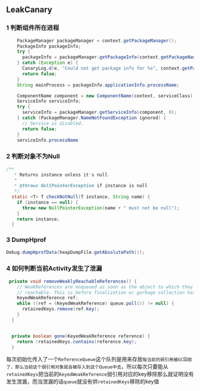 ## LeakCanary



### 1 判断组件所在进程

```java
    PackageManager packageManager = context.getPackageManager();
    PackageInfo packageInfo;
    try {
      packageInfo = packageManager.getPackageInfo(context.getPackageName(), GET_SERVICES);
    } catch (Exception e) {
      CanaryLog.d(e, "Could not get package info for %s", context.getPackageName());
      return false;
    }
    String mainProcess = packageInfo.applicationInfo.processName;

    ComponentName component = new ComponentName(context, serviceClass);
    ServiceInfo serviceInfo;
    try {
      serviceInfo = packageManager.getServiceInfo(component, 0);
    } catch (PackageManager.NameNotFoundException ignored) {
      // Service is disabled.
      return false;
    }
	serviceInfo.processName
```



### 2 判断对象不为Null

```java
/**
   * Returns instance unless it's null.
   *
   * @throws NullPointerException if instance is null
   */
  static <T> T checkNotNull(T instance, String name) {
    if (instance == null) {
      throw new NullPointerException(name + " must not be null");
    }
    return instance;
  }
```



### 3 DumpHprof

```java
Debug.dumpHprofData(heapDumpFile.getAbsolutePath());
```



### 4 如何判断当前Activity发生了泄漏

```java
 private void removeWeaklyReachableReferences() {
    // WeakReferences are enqueued as soon as the object to which they point to becomes weakly
    // reachable. This is before finalization or garbage collection has actually happened.
    KeyedWeakReference ref;
    while ((ref = (KeyedWeakReference) queue.poll()) != null) {
      retainedKeys.remove(ref.key);
    }
  }


  private boolean gone(KeyedWeakReference reference) {
    return !retainedKeys.contains(reference.key);
  }
```

每次初始化传入了一个`ReferenceQueue`这个队列是用来存放`每当前的弱引用被GC回收了，那么当前这个弱引用对象就会被存入到这个Queue中去`，所以每次只要能从`retainedKeys`把当前的`KeyedWeakReference`弱引用对应的key移除那么就证明没有发生泄漏，而当泄漏的话`queue`就没有供`retainedKeys`移除的key值